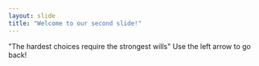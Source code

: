 ```yaml
---
layout: slide
title: "Welcome to our second slide!"
---
```

"The hardest choices require the strongest wills"
Use the left arrow to go back!

